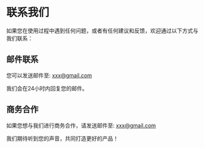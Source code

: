 # 联系我们

如果您在使用过程中遇到任何问题，或者有任何建议和反馈，欢迎通过以下方式与我们联系：

## 邮件联系

您可以发送邮件至: xxx@gmail.com

我们会在24小时内回复您的邮件。


## 商务合作

如果您想与我们进行商务合作，请发送邮件至: xxx@gmail.com

我们期待听到您的声音，共同打造更好的产品！
